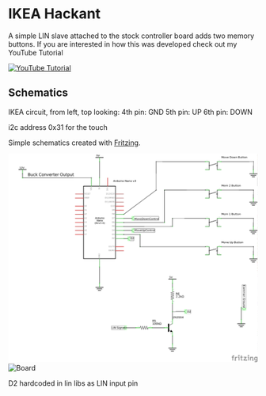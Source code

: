 # IKEA Hackant

A simple LIN slave attached to the stock controller board adds two memory buttons.
If you are interested in how this was developed check out my YouTube Tutorial

[![YouTube Tutorial](http://img.youtube.com/vi/AB75AxprXqQ/0.jpg)](https://www.youtube.com/watch?v=AB75AxprXqQ "IKEA Bekant Table Hacking")

## Schematics

IKEA circuit, from left, top looking:
4th pin: GND
5th pin: UP
6th pin: DOWN

i2c address 0x31 for the touch

Simple schematics created with [Fritzing](http://fritzing.org/home/ "Fritzing").

![Schematics](https://github.com/robin7331/IKEA-Hackant/raw/master/Schematics_schem.png)
![Board](https://github.com/robin7331/IKEA-Hackant/raw/master/Board.png)

D2 hardcoded in lin libs as LIN input pin
